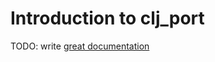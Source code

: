 # Introduction to clj_port

TODO: write [great documentation](http://jacobian.org/writing/what-to-write/)
